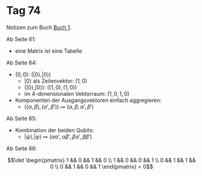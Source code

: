 # Tag 74

Notizen zum Buch [Buch 1](../Buch1.md).

Ab Seite 61:
* eine Matrix ist eine Tabelle

Ab Seite 64:
* $(0, 0)$: $(|0\rangle, |0\rangle)$
  - $|0\rangle$ als Zeilenvektor: $(1, 0)$
  - $(|0\rangle, |0\rangle)$: $((1, 0), (1, 0))$
  - im 4-dimensionalen Vektorraum: $(1, 0, 1, 0)$
* Komponenten der Ausgangsvektoren einfach aggregieren:
  - $((\alpha, \beta), (\alpha', \beta')) \longmapsto (\alpha, \beta, \alpha', \beta')$

Ab Seite 65:
* Kombination der beiden Qubits:
  - $|\psi\rangle, |\varphi\rangle \longmapsto (\alpha\alpha', \alpha\beta', \beta\alpha', \beta\beta')$

Ab Seite 66:
```math
\det
\begin{pmatrix}
1 && 0 && 1 && 0 \\
1 && 0 && 0 && 1 \\
0 && 1 && 1 && 0 \\
0 && 1 && 0 && 1
\end{pmatrix}
= 0
```

